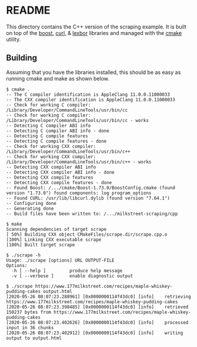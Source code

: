 # README

This directory contains the C++ version of the scraping example.  It is built
on top of the [boost], [curl], & [lexbor] libraries and managed with the
[cmake] utility.

## Building
Assuming that you have the libraries installed, this should be as easy as
running cmake and make as shown below.

    $ cmake .
    -- The C compiler identification is AppleClang 11.0.0.11000033
    -- The CXX compiler identification is AppleClang 11.0.0.11000033
    -- Check for working C compiler: /Library/Developer/CommandLineTools/usr/bin/cc
    -- Check for working C compiler: /Library/Developer/CommandLineTools/usr/bin/cc - works
    -- Detecting C compiler ABI info
    -- Detecting C compiler ABI info - done
    -- Detecting C compile features
    -- Detecting C compile features - done
    -- Check for working CXX compiler: /Library/Developer/CommandLineTools/usr/bin/c++
    -- Check for working CXX compiler: /Library/Developer/CommandLineTools/usr/bin/c++ - works
    -- Detecting CXX compiler ABI info
    -- Detecting CXX compiler ABI info - done
    -- Detecting CXX compile features
    -- Detecting CXX compile features - done
    -- Found Boost: /.../cmake/Boost-1.73.0/BoostConfig.cmake (found version "1.73.0") found components: log program_options
    -- Found CURL: /usr/lib/libcurl.dylib (found version "7.64.1")
    -- Configuring done
    -- Generating done
    -- Build files have been written to: /.../milkstreet-scraping/cpp

    $ make
    Scanning dependencies of target scrape
    [ 50%] Building CXX object CMakeFiles/scrape.dir/scrape.cpp.o
    [100%] Linking CXX executable scrape
    [100%] Built target scrape

    $ ./scrape -h
    Usage: ./scrape [options] URL OUTPUT-FILE
    Options:
      -h [ --help ]         produce help message
      -v [ --verbose ]      enable diagnostic output

    $ ./scrape https://www.177milkstreet.com/recipes/maple-whiskey-pudding-cakes output.html
    [2020-05-26 08:07:23.288961] [0x0000000114f43dc0] [info]    retrieving https://www.177milkstreet.com/recipes/maple-whiskey-pudding-cakes
    [2020-05-26 08:07:23.398485] [0x0000000114f43dc0] [info]    retrieved 150237 bytes from https://www.177milkstreet.com/recipes/maple-whiskey-pudding-cakes
    [2020-05-26 08:07:23.402626] [0x0000000114f43dc0] [info]    processed input in 36 chunks
    [2020-05-26 08:07:23.402912] [0x0000000114f43dc0] [info]    writing output to output.html

[boost]: https://boost.org/
[cmake]: https://cmake.org/
[curl]: https://curl.haxx.se/libcurl/
[lexbor]: https://lexbor.com/
